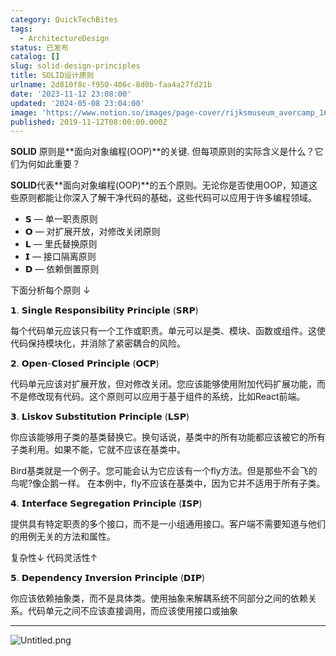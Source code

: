 ```yaml
---
category: QuickTechBites
tags:
  - ArchitectureDesign
status: 已发布
catalog: []
slug: solid-design-principles
title: SOLID设计原则
urlname: 2d810f8c-f950-406c-8d0b-faa4a27fd21b
date: '2023-11-12 23:08:00'
updated: '2024-05-08 23:04:00'
image: 'https://www.notion.so/images/page-cover/rijksmuseum_avercamp_1620.jpg'
published: 2019-11-12T08:00:00.000Z
---
```


**SOLID** 原则是**面向对象编程(OOP)**的关键. 但每项原则的实际含义是什么？它们为何如此重要？


**SOLID**代表**面向对象编程(OOP)**的五个原则。无论你是否使用OOP，知道这些原则都能让你深入了解干净代码的基础，这些代码可以应用于许多编程领域。

- 𝗦 — 单一职责原则
- 𝗢 — 对扩展开放，对修改关闭原则
- 𝗟 — 里氏替换原则
- 𝗜 — 接口隔离原则
- 𝗗 — 依赖倒置原则

下面分析每个原则 ↓


𝟭. 𝗦𝗶𝗻𝗴𝗹𝗲 𝗥𝗲𝘀𝗽𝗼𝗻𝘀𝗶𝗯𝗶𝗹𝗶𝘁𝘆 𝗣𝗿𝗶𝗻𝗰𝗶𝗽𝗹𝗲 (𝗦𝗥𝗣)


每个代码单元应该只有一个工作或职责。单元可以是类、模块、函数或组件。这使代码保持模块化，并消除了紧密耦合的风险。


𝟮. 𝗢𝗽𝗲𝗻-𝗖𝗹𝗼𝘀𝗲𝗱 𝗣𝗿𝗶𝗻𝗰𝗶𝗽𝗹𝗲 (𝗢𝗖𝗣)


代码单元应该对扩展开放，但对修改关闭。您应该能够使用附加代码扩展功能，而不是修改现有代码。这个原则可以应用于基于组件的系统，比如React前端。


𝟯. 𝗟𝗶𝘀𝗸𝗼𝘃 𝗦𝘂𝗯𝘀𝘁𝗶𝘁𝘂𝘁𝗶𝗼𝗻 𝗣𝗿𝗶𝗻𝗰𝗶𝗽𝗹𝗲 (𝗟𝗦𝗣)


你应该能够用子类的基类替换它。换句话说，基类中的所有功能都应该被它的所有子类利用。如果不能，它就不应该在基类中。


Bird基类就是一个例子。您可能会认为它应该有一个fly方法。但是那些不会飞的鸟呢?像企鹅一样。
在本例中，fly不应该在基类中，因为它并不适用于所有子类。


𝟰. 𝗜𝗻𝘁𝗲𝗿𝗳𝗮𝗰𝗲 𝗦𝗲𝗴𝗿𝗲𝗴𝗮𝘁𝗶𝗼𝗻 𝗣𝗿𝗶𝗻𝗰𝗶𝗽𝗹𝗲 (𝗜𝗦𝗣)


提供具有特定职责的多个接口，而不是一小组通用接口。客户端不需要知道与他们的用例无关的方法和属性。


复杂性↓
代码灵活性↑


𝟱. 𝗗𝗲𝗽𝗲𝗻𝗱𝗲𝗻𝗰𝘆 𝗜𝗻𝘃𝗲𝗿𝘀𝗶𝗼𝗻 𝗣𝗿𝗶𝗻𝗰𝗶𝗽𝗹𝗲 (𝗗𝗜𝗣)


你应该依赖抽象类，而不是具体类。使用抽象来解耦系统不同部分之间的依赖关系。代码单元之间不应该直接调用，而应该使用接口或抽象


---


![Untitled.png](https://prod-files-secure.s3.us-west-2.amazonaws.com/5d24fe63-e567-4804-86f9-9fdc62e13082/6fc4afd3-478b-4aaf-9884-0a3f8e406a71/Untitled.png?X-Amz-Algorithm=AWS4-HMAC-SHA256&X-Amz-Content-Sha256=UNSIGNED-PAYLOAD&X-Amz-Credential=ASIAZI2LB466SMPRE4HB%2F20250418%2Fus-west-2%2Fs3%2Faws4_request&X-Amz-Date=20250418T053952Z&X-Amz-Expires=3600&X-Amz-Security-Token=IQoJb3JpZ2luX2VjEOb%2F%2F%2F%2F%2F%2F%2F%2F%2F%2FwEaCXVzLXdlc3QtMiJIMEYCIQC0FkftUylLlBl2%2FGGoX%2Bgixr4mw19rjQgXTZlarf9MVQIhAMau1cIQjc8J0Tc4pSvWIw%2Bede%2FcYA6gOW2x7dEKqdIeKv8DCG4QABoMNjM3NDIzMTgzODA1Igxn7xS58mCxwemoWswq3APnpKMuSv5ETkeqvRIgftfwxXY6DeZNTPIDQolF0qN3e273jdk092afTK7EIzLWZXY3tlf%2BrrAl8BGS6hMfoaIXQpzAxadaOWwYsDxLQ52ahZBnpt8m6S4926DzywgP7r%2BpCw4F7B3L9cQy3iJI2yidA7kvI8B7%2F6hINTfpUUz%2B3YV2W%2FoBgwfLjJLfgDESVDdJvvP2FiRS36RtqoxSejOhnJhHQslyp5RhAT6M5JuiY4RwZxAyN9Sk38n%2Br9GCGhKXSDrOf1PzSyIYDKY4t8Ghz%2BGNxgjLLVkwRlCG2titsTPgd992M8QjVrtMi1lECqDJBgS5UA8PblN1nxPuN5euirmWMZakQx77GSGn7wcxgFHYGK33Ble1zuguxIYv%2BdfGxgWVHBg4aubM3EulC7OwWxk30%2FbYTqb9mcXELSCgJalFHhiQudvMU3dWojWHujiwCItVKAb%2Fr01CbJ060Uu%2FJe1txe9WEDuoj4Fv9OtudaNMDxPKQYJtyQRkCCIm44VkmFKbQZoaXItv1mFevbJTdhRR0MprTr9kXLW%2BwYbL4T5lPPVkFLtCsMZsUeEYfQbPPkG1x9uwYFHc3pfj3CVr0xj8RtUoqvR7ObYB6iipG%2FuxheX%2F9hoZHj90TzDQwYfABjqkAaCbriMD1MtUIMYrCRKDwncHFyTyKZhvh2w8rJ6Op4aB1rQnfjj8o6KWUo3i7hxUvTx7ZdEllsuqDdE2P%2F46YqSd%2Bsxu0S8Ns2ZHaT6O%2BBUr30P04LVSJJFpuuLGwdslquTJDrNFVUKmUvt78ULDEvebRXfjApF%2BQbhN1buwnDpPz%2F1HwKSR%2FQi9EDilq9%2BVqK%2Fmdis02reJBrGe3ZcO6%2FfdLjSP&X-Amz-Signature=b5dcc5d3bf8e6c3259dcbc882a5be95063c2a4a8563885739fa14a09a4acb9db&X-Amz-SignedHeaders=host&x-id=GetObject)


